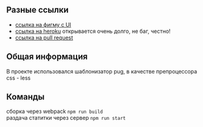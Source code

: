 ## Разные ссылки

- [ссылка на фигму с UI](https://www.figma.com/file/0E1vENv1yePwxfoCEqIZU0/Untitled?node-id=0%3A1)
- [ссылка на heroku](https://vast-journey-44925.herokuapp.com/) открывается очень долго, не баг, честно!
- [ссылка на pull request](https://github.com/Melekh11/middle.messenger.praktikum.yandex/pull/5)

## Общая информация

В проекте использовался шаблонизатор pug, в качестве препроцессора css - less

## Команды

сборка через webpack `npm run build`  
раздача статитки через сервер `npm run start`
